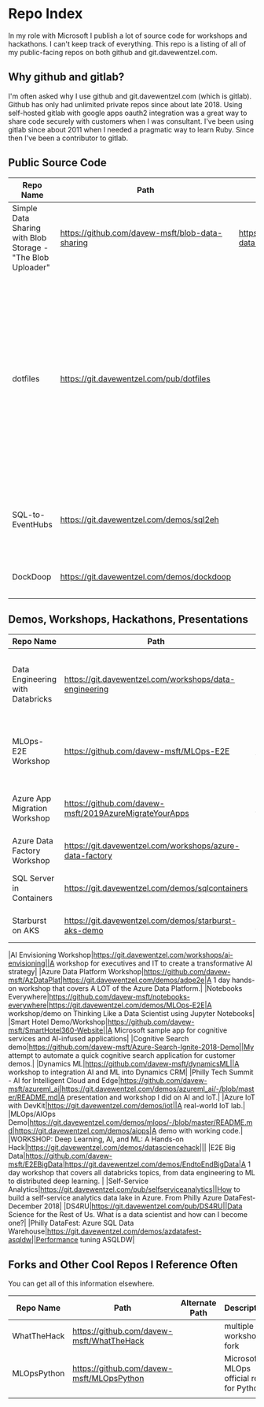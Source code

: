 # Repo Index

In my role with Microsoft I publish a lot of source code for workshops and hackathons.  I can't keep track of everything.  This repo is a listing of all of my public-facing repos on both github and git.davewentzel.com.  

## Why github and gitlab?

I'm often asked why I use github and git.davewentzel.com (which is gitlab).  Github has only had unlimited private repos since about late 2018.  Using self-hosted gitlab with google apps oauth2 integration was a great way to share code securely with customers when I was consultant.  I've been using gitlab since about 2011 when I needed a pragmatic way to learn Ruby.  Since then I've been a contributor to gitlab.  


## Public Source Code

|Repo Name|Path|Alternate Path|Description|
|---|---|---|---|
|Simple Data Sharing with Blob Storage - "The Blob Uploader"|https://github.com/davew-msft/blob-data-sharing|https://git.davewentzel.com/pub/blob-data-sharing||
|dotfiles|https://git.davewentzel.com/pub/dotfiles||Developers often share their dotfiles. This repo includes all of my scripts to create a new workstation, whether xfce4, Windows, or Mac.  I also have a bunch of my common code snippets.|
|SQL-to-EventHubs|https://git.davewentzel.com/demos/sql2eh||Sends all SQL Server data changes to Event Hubs in near real-time.|
|DockDoop|https://git.davewentzel.com/demos/dockdoop||Running hadoop in Docker containers|



## Demos, Workshops, Hackathons, Presentations

|Repo Name|Path|Alternate Path|Description|
|---|---|---|---|
|Data Engineering with Databricks|https://git.davewentzel.com/workshops/data-engineering||This workshop covers almost every topic imaginable around data lakes and databricks.|
|MLOps-E2E Workshop|https://github.com/davew-msft/MLOps-E2E|https://git.davewentzel.com/demos/MLOps-E2E|MLOps 1-2 day workshop using Jupyter, Azure ML Service, Azure DevOps, and Databricks. |
|Azure App Migration Workshop|https://github.com/davew-msft/2019AzureMigrateYourApps|https://git.davewentzel.com/workshops/migrateyourapps|A 1 day hackathon to migrate a full-stack app to Azure|
|Azure Data Factory Workshop|https://git.davewentzel.com/workshops/azure-data-factory|||
|SQL Server in Containers|https://git.davewentzel.com/demos/sqlcontainers||Workshop/demo running SQL Server in docker containers|
|Starburst on AKS|https://git.davewentzel.com/demos/starburst-aks-demo|https://github.com/davew-msft/starburst-aks-demo|A quick demo of Starburst on AKS|

|AI Envisioning Workshop|https://git.davewentzel.com/workshops/ai-envisioning||A workshop for executives and IT to create a transformative AI strategy|
|Azure Data Platform Workshop|https://github.com/davew-msft/AzDataPlat|https://git.davewentzel.com/demos/adpe2e|A 1 day hands-on workshop that covers A LOT of the Azure Data Platform.|
|Notebooks Everywhere|https://github.com/davew-msft/notebooks-everywhere|https://git.davewentzel.com/demos/MLOps-E2E|A workshop/demo on Thinking Like a Data Scientist using Jupyter Notebooks|
|Smart Hotel Demo/Workshop|https://github.com/davew-msft/SmartHotel360-Website||A Microsoft sample app for cognitive services and AI-infused applications|
|Cognitive Search demo|https://github.com/davew-msft/Azure-Search-Ignite-2018-Demo||My attempt to automate a quick cognitive search application for customer demos.|
|Dynamics ML|https://github.com/davew-msft/dynamicsML||A workshop to integration AI and ML into Dynamics CRM|
|Philly Tech Summit - AI for Intelligent Cloud and Edge|https://github.com/davew-msft/azureml_ai|https://git.davewentzel.com/demos/azureml_ai/-/blob/master/README.md|A presentation and workshop I did on AI and IoT.|
|Azure IoT with DevKit|https://git.davewentzel.com/demos/iot||A real-world IoT lab.|
|MLOps/AIOps Demo|https://git.davewentzel.com/demos/mlops/-/blob/master/README.md|https://git.davewentzel.com/demos/aiops|A demo with working code.|
|WORKSHOP: Deep Learning, AI, and ML: A Hands-on Hack|https://git.davewentzel.com/demos/datasciencehack|||
|E2E Big Data|https://github.com/davew-msft/E2EBigData|https://git.davewentzel.com/demos/EndtoEndBigData|A 1 day workshop that covers all databricks topics, from data engineering to ML to distributed deep learning. |
|Self-Service Analytics|https://git.davewentzel.com/pub/selfserviceanalytics||How to build a self-service analytics data lake in Azure.  From Philly Azure DataFest-December 2018|
|DS4RU|https://git.davewentzel.com/pub/DS4RU||Data Science for the Rest of Us.  What is a data scientist and how can I become one?|
|Philly DataFest: Azure SQL Data Warehouse|https://git.davewentzel.com/demos/azdatafest-asqldw||Performance tuning ASQLDW|


## Forks and Other Cool Repos I Reference Often

You can get all of this information elsewhere.  

|Repo Name|Path|Alternate Path|Description|
|---|---|---|---|
|WhatTheHack|https://github.com/davew-msft/WhatTheHack||multiple workshop fork|
|MLOpsPython|https://github.com/davew-msft/MLOpsPython||Microsoft's MLOps official repo for Python|
|||||
